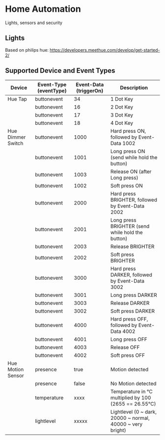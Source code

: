# Home Automation
Lights, sensors and security

## Lights
Based on philips hue:
https://developers.meethue.com/develop/get-started-2/


## Supported Device and Event Types

| Device            | Event-Type (eventType) | Event-Data (triggerOn) | Description                                                   |
| ----------------- | ---------------------- | ---------------------- | ------------------------------------------------------------- |
| Hue Tap           | buttonevent            | 34                     | 1 Dot Key                                                     |
|                   | buttonevent            | 16                     | 2 Dot Key                                                     |
|                   | buttonevent            | 17                     | 3 Dot Key                                                     |
|                   | buttonevent            | 18                     | 4 Dot Key                                                     |
| Hue Dimmer Switch | buttonevent            | 1000                   | Hard press ON, followed by Event-Data 1002                    |
|                   | buttonevent            | 1001                   | Long press ON (send while hold the button)                    |
|                   | buttonevent            | 1003                   | Release ON (after Long press)                                 |
|                   | buttonevent            | 1002                   | Soft press ON                                                 |
|                   | buttonevent            | 2000                   | Hard press BRIGHTER, followed by Event-Data 2002              |
|                   | buttonevent            | 2001                   | Long press BRIGHTER (send while hold the button)              |
|                   | buttonevent            | 2003                   | Release BRIGHTER                                              |
|                   | buttonevent            | 2002                   | Soft press BRIGHTER                                           |
|                   | buttonevent            | 3000                   | Hard press DARKER, followed by Event-Data 3002                |
|                   | buttonevent            | 3001                   | Long press DARKER                                             |
|                   | buttonevent            | 3003                   | Release DARKER                                                |
|                   | buttonevent            | 3002                   | Soft press DARKER                                             |
|                   | buttonevent            | 4000                   | Hard press OFF, followed by Event-Data 4002                   |
|                   | buttonevent            | 4001                   | Long press OFF                                                |
|                   | buttonevent            | 4003                   | Release OFF                                                   |
|                   | buttonevent            | 4002                   | Soft press OFF                                                |
| Hue Motion Sensor | presence               | true                   | Motion detected                                               |
|                   | presence               | false                  | No Motion detected                                            |
|                   | temperature            | xxxx                   | Temperature in °C multiplied by 100 (2655 == 26.55°C)         |
|                   | lightlevel             | xxxxx                  | Lightlevel (0 ~ dark, 20000 ~ normal, 40000 ~ very bright)    |